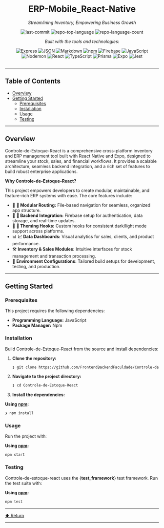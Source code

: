 <div id="top">

<!-- HEADER STYLE: CLASSIC -->
<div align="center">


# ERP-Mobile_React-Native

<em>Streamlining Inventory, Empowering Business Growth</em>

<!-- BADGES -->
<img src="https://img.shields.io/github/last-commit/FrontendBackendFaculdade/Controle-de-Estoque-React?style=flat&logo=git&logoColor=white&color=0080ff" alt="last-commit">
<img src="https://img.shields.io/github/languages/top/FrontendBackendFaculdade/Controle-de-Estoque-React?style=flat&color=0080ff" alt="repo-top-language">
<img src="https://img.shields.io/github/languages/count/FrontendBackendFaculdade/Controle-de-Estoque-React?style=flat&color=0080ff" alt="repo-language-count">

<em>Built with the tools and technologies:</em>

<img src="https://img.shields.io/badge/Express-000000.svg?style=flat&logo=Express&logoColor=white" alt="Express">
<img src="https://img.shields.io/badge/JSON-000000.svg?style=flat&logo=JSON&logoColor=white" alt="JSON">
<img src="https://img.shields.io/badge/Markdown-000000.svg?style=flat&logo=Markdown&logoColor=white" alt="Markdown">
<img src="https://img.shields.io/badge/npm-CB3837.svg?style=flat&logo=npm&logoColor=white" alt="npm">
<img src="https://img.shields.io/badge/Firebase-DD2C00.svg?style=flat&logo=Firebase&logoColor=white" alt="Firebase">
<img src="https://img.shields.io/badge/JavaScript-F7DF1E.svg?style=flat&logo=JavaScript&logoColor=black" alt="JavaScript">
<br>
<img src="https://img.shields.io/badge/Nodemon-76D04B.svg?style=flat&logo=Nodemon&logoColor=white" alt="Nodemon">
<img src="https://img.shields.io/badge/React-61DAFB.svg?style=flat&logo=React&logoColor=black" alt="React">
<img src="https://img.shields.io/badge/TypeScript-3178C6.svg?style=flat&logo=TypeScript&logoColor=white" alt="TypeScript">
<img src="https://img.shields.io/badge/Prisma-2D3748.svg?style=flat&logo=Prisma&logoColor=white" alt="Prisma">
<img src="https://img.shields.io/badge/Expo-000020.svg?style=flat&logo=Expo&logoColor=white" alt="Expo">
<img src="https://img.shields.io/badge/Jest-C21325.svg?style=flat&logo=Jest&logoColor=white" alt="Jest">

</div>
<br>

---

## Table of Contents

- [Overview](#overview)
- [Getting Started](#getting-started)
    - [Prerequisites](#prerequisites)
    - [Installation](#installation)
    - [Usage](#usage)
    - [Testing](#testing)

---

## Overview

Controle-de-Estoque-React is a comprehensive cross-platform inventory and ERP management tool built with React Native and Expo, designed to streamline your stock, sales, and financial workflows. It provides a scalable architecture, seamless backend integration, and a rich set of features to build robust enterprise applications.

**Why Controle-de-Estoque-React?**

This project empowers developers to create modular, maintainable, and feature-rich ERP systems with ease. The core features include:

- 🎯 **🧩 Modular Routing:** File-based navigation for seamless, organized app structure.
- 🚀 **🔧 Backend Integration:** Firebase setup for authentication, data storage, and real-time updates.
- 🎨 **🌈 Theming Hooks:** Custom hooks for consistent dark/light mode support across platforms.
- 📊 **📈 Data Dashboards:** Visual analytics for sales, clients, and product performance.
- 🛠️ **Inventory & Sales Modules:** Intuitive interfaces for stock management and transaction processing.
- 🔄 **Environment Configurations:** Tailored build setups for development, testing, and production.

---

## Getting Started

### Prerequisites

This project requires the following dependencies:

- **Programming Language:** JavaScript
- **Package Manager:** Npm

### Installation

Build Controle-de-Estoque-React from the source and install dependencies:

1. **Clone the repository:**

    ```sh
    ❯ git clone https://github.com/FrontendBackendFaculdade/Controle-de-Estoque-React
    ```

2. **Navigate to the project directory:**

    ```sh
    ❯ cd Controle-de-Estoque-React
    ```

3. **Install the dependencies:**

**Using [npm](https://www.npmjs.com/):**

```sh
❯ npm install
```

### Usage

Run the project with:

**Using [npm](https://www.npmjs.com/):**

```sh
npm start
```

### Testing

Controle-de-estoque-react uses the {__test_framework__} test framework. Run the test suite with:

**Using [npm](https://www.npmjs.com/):**

```sh
npm test
```

---

<div align="left"><a href="#top">⬆ Return</a></div>

---
